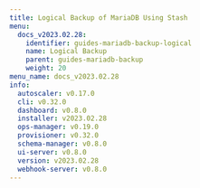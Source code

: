```yaml
---
title: Logical Backup of MariaDB Using Stash
menu:
  docs_v2023.02.28:
    identifier: guides-mariadb-backup-logical
    name: Logical Backup
    parent: guides-mariadb-backup
    weight: 20
menu_name: docs_v2023.02.28
info:
  autoscaler: v0.17.0
  cli: v0.32.0
  dashboard: v0.8.0
  installer: v2023.02.28
  ops-manager: v0.19.0
  provisioner: v0.32.0
  schema-manager: v0.8.0
  ui-server: v0.8.0
  version: v2023.02.28
  webhook-server: v0.8.0
---
```


